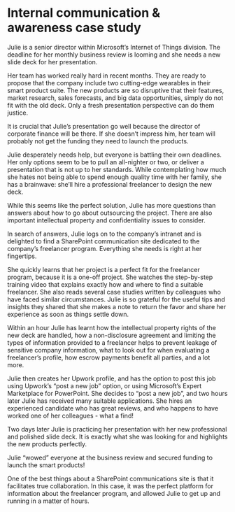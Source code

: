 Internal communication & awareness case study 
===================

Julie is a senior director within Microsoft’s Internet of Things division. The deadline for her monthly business review is looming and she needs a new slide deck for her presentation. 

Her team has worked really hard in recent months. They are ready to propose that the company include two cutting-edge wearables in their smart product suite. The new products are so disruptive that their features, market research, sales forecasts, and big data opportunities, simply do not fit with the old deck. Only a fresh presentation perspective can do them justice.

It is crucial that Julie’s presentation go well because the director of corporate finance will be there. If she doesn’t impress him, her team will probably not get the funding they need to launch the products. 

Julie desperately needs help, but everyone is battling their own deadlines. Her only options seem to be to pull an all-nighter or two, or deliver a presentation that is not up to her standards. While contemplating how much she hates not being able to spend enough quality time with her family, she has a brainwave: she’ll hire a professional freelancer to design the new deck. 

While this seems like the perfect solution, Julie has more questions than answers about how to go about outsourcing the project. There are also important intellectual property and confidentiality issues to consider. 

In search of answers, Julie logs on to the company’s intranet and is delighted to find a SharePoint communication site dedicated to the company’s freelancer program. Everything she needs is right at her fingertips. 

She quickly learns that her project is a perfect fit for the freelancer program, because it is a one-off project. She watches the step-by-step training video that explains exactly how and where to find a suitable freelancer. She also reads several case studies written by colleagues who have faced similar circumstances. Julie is so grateful for the useful tips and insights they shared that she makes a note to return the favor and share her experience as soon as things settle down.  

Within an hour Julie has learnt how the intellectual property rights of the new deck are handled, how a non-disclosure agreement and limiting the types of information provided to a freelancer helps to prevent leakage of sensitive company information, what to look out for when evaluating a freelancer’s profile, how escrow payments benefit all parties, and a lot more. 

Julie then creates her Upwork profile, and has the option to post this job using Upwork’s “post a new job” option, or using Microsoft’s Expert Marketplace for PowerPoint. She decides to “post a new job”, and two hours later Julie has received many suitable applications. She hires an experienced candidate who has great reviews, and who happens to have worked one of her colleagues - what a find!

Two days later Julie is practicing her presentation with her new professional and polished slide deck. It is exactly what she was looking for and highlights the new products perfectly. 

<!--insert before and after pics-->

Julie “wowed” everyone at the business review and secured funding to launch the smart products! 

One of the best things about a SharePoint communications site is that it facilitates true collaboration. In this case, it was the perfect platform for information about the freelancer program, and allowed Julie to get up and running in a matter of hours. 

